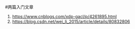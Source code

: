 #两篇入门文章  
1. https://www.cnblogs.com/xdp-gacl/p/4261895.html  
2. https://blog.csdn.net/wei_li_2015/article/details/80832806
